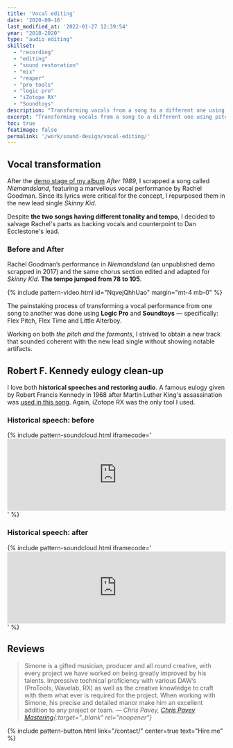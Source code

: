 ```yaml
---
title: 'Vocal editing'
date: '2020-09-16'
last_modified_at: '2022-01-27 12:39:54'
year: "2018-2020"
type: "audio editing"
skillset: 
  - "recording"
  - "editing"
  - "sound restoration"
  - "mix"
  - "reaper"
  - "pro tools"
  - "logic pro"
  - "iZotope RX"
  - "Soundtoys"
description: "Transforming vocals from a song to a different one using pitch and tempo editing, noise removal and cleaning up historical speeches."
excerpt: "Transforming vocals from a song to a different one using pitch and tempo editing, noise removal and cleaning up historical speeches."
toc: true
featimage: false
permalink: '/work/sound-design/vocal-editing/'
---
```

## Vocal transformation

After the [demo stage of my album](/work/original-music-productions/after-1989-demos/) _After 1989_, I scrapped a song called _Niemandsland_, featuring a marvellous vocal performance by Rachel Goodman. Since its lyrics were critical for the concept, I repurposed them in the new lead single _Skinny Kid_. 

Despite **the two songs having different tonality and tempo**, I decided to salvage Rachel's parts as backing vocals and counterpoint to Dan Ecclestone's lead.

<div class="alert alert-warning px-4 py-4 my-5">
  <h3 class="text-uppercase text-center mt-0">Before and After</h3>
  <p class="mb-0">Rachel Goodman&rsquo;s performance in <em>Niemandsland</em> (an unpublished demo scrapped in 2017) and the same chorus section edited and adapted for <em>Skinny Kid</em>. <strong>The tempo jumped from 78 to 105</strong>.</p>
  {% include pattern-video.html id="NqvejQhhUao" margin="mt-4 mb-0" %}
</div>

The painstaking process of transforming a vocal performance from one song to another was done using **Logic Pro** and **Soundtoys** — specifically: Flex Pitch, Flex Time and Little Alterboy.

Working on both _the pitch and the formants_, I strived to obtain a new track that sounded coherent with the new lead single without showing notable artifacts.

## Robert F. Kennedy eulogy clean-up

I love both **historical speeches and restoring audio**. A famous eulogy given by Robert Francis Kennedy in 1968 after Martin Luther King's assassination was [used in this song](https://minutestomidnight.bandcamp.com/track/requiem). Again, iZotope RX was the only tool I used.

<div class="alert alert-warning px-4 py-4 my-5">
  <h3 class="text-uppercase text-center mt-0">Historical speech: before</h3>
  {% include pattern-soundcloud.html iframecode='<iframe width="100%" height="166" scrolling="no" frameborder="no" allow="autoplay" src="https://w.soundcloud.com/player/?url=https%3A//api.soundcloud.com/tracks/695948953%3Fsecret_token%3Ds-MSqq5&color=%23b4b696&auto_play=false&hide_related=false&show_comments=true&show_user=true&show_reposts=false&show_teaser=true"></iframe>' %}
</div>

<div class="alert alert-warning px-4 py-4 my-5">
  <h3 class="text-uppercase text-center mt-0">Historical speech: after</h3>
  {% include pattern-soundcloud.html iframecode='<iframe width="100%" height="166" scrolling="no" frameborder="no" allow="autoplay" src="https://w.soundcloud.com/player/?url=https%3A//api.soundcloud.com/tracks/695948973%3Fsecret_token%3Ds-zaojZ&color=%23b4b696&auto_play=false&hide_related=false&show_comments=true&show_user=true&show_reposts=false&show_teaser=true"></iframe>' %}
</div>

## Reviews

> Simone is a gifted musician, producer and all round creative, with every project we have worked on being greatly improved by his talents. Impressive technical proficiency with various DAW’s (ProTools, Wavelab, RX) as well as the creative knowledge to craft with them what ever is required for the project. When working with Simone, his precise and detailed manor make him an excellent addition to any project or team.
> <cite>— Chris Pavey, [Chris Pavey Mastering](https://chrispaveymastering.com){:target="_blank" rel="noopener"}</cite>

{% include pattern-button.html link="/contact/" center=true text="Hire me" %}